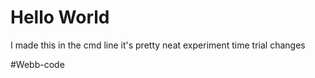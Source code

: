 # Hello World
I made this in the cmd line
it's pretty neat
experiment time
trial changes

#Webb-code
